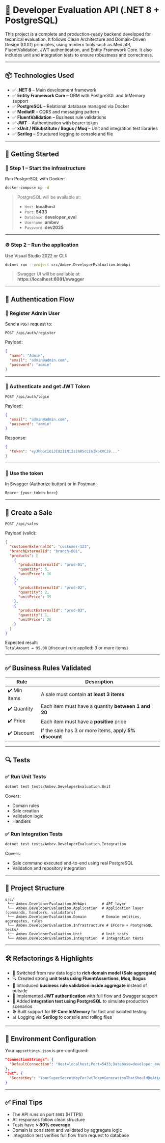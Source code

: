 
# 💼 Developer Evaluation API (.NET 8 + PostgreSQL)

This project is a complete and production-ready backend developed for technical evaluation. It follows Clean Architecture and Domain-Driven Design (DDD) principles, using modern tools such as MediatR, FluentValidation, JWT authentication, and Entity Framework Core. It also includes unit and integration tests to ensure robustness and correctness.

---

## 📦 Technologies Used

- ✅ **.NET 8** – Main development framework
- ✅ **Entity Framework Core** – ORM with PostgreSQL and InMemory support
- ✅ **PostgreSQL** – Relational database managed via Docker
- ✅ **MediatR** – CQRS and messaging pattern
- ✅ **FluentValidation** – Business rule validations
- ✅ **JWT** – Authentication with bearer token
- ✅ **xUnit / NSubstitute / Bogus / Moq** – Unit and integration test libraries
- ✅ **Serilog** – Structured logging to console and file

---

## 🚀 Getting Started

### 🐳 Step 1 – Start the infrastructure

Run PostgreSQL with Docker:

```bash
docker-compose up -d
```

> PostgreSQL will be available at:
>
> - `Host`: **localhost**
> - `Port`: **5433**
> - `Database`: **developer_eval**
> - `Username`: **ambev**
> - `Password`: **dev2025**

---

### ⚙️ Step 2 – Run the application

Use Visual Studio 2022 or CLI:

```bash
dotnet run --project src/Ambev.DeveloperEvaluation.WebApi
```

> Swagger UI will be available at:  
> **https://localhost:8081/swagger**

---

## 🔐 Authentication Flow

### 👤 Register Admin User

Send a `POST` request to:

```
POST /api/auth/register
```

Payload:

```json
{
  "name": "Admin",
  "email": "admin@admin.com",
  "password": "admin"
}
```

---

### 🔑 Authenticate and get JWT Token

```
POST /api/auth/login
```

Payload:

```json
{
  "email": "admin@admin.com",
  "password": "admin"
}
```

Response:

```json
{
  "token": "eyJhbGciOiJIUzI1NiIsInR5cCI6IkpXVCJ9..."
}
```

---

### 📎 Use the token

In Swagger (Authorize button) or in Postman:

```
Bearer {your-token-here}
```

---

## 🧾 Create a Sale

```
POST /api/sales
```

Payload (valid):

```json
{
  "customerExternalId": "customer-123",
  "branchExternalId": "branch-001",
  "products": [
    {
      "productExternalId": "prod-01",
      "quantity": 5,
      "unitPrice": 10
    },
    {
      "productExternalId": "prod-02",
      "quantity": 2,
      "unitPrice": 15
    },
    {
      "productExternalId": "prod-03",
      "quantity": 1,
      "unitPrice": 20
    }
  ]
}
```

Expected result:  
`TotalAmount = 95.00` (discount rule applied: 3 or more items)

---

## ✅ Business Rules Validated

| Rule | Description |
|------|-------------|
| ✔️ Min Items | A sale must contain **at least 3 items** |
| ✔️ Quantity | Each item must have a quantity **between 1 and 20** |
| ✔️ Price | Each item must have a **positive** price |
| ✔️ Discount | If the sale has 3 or more items, apply **5% discount** |

---

## 🔍 Tests

### ✅ Run Unit Tests

```bash
dotnet test tests/Ambev.DeveloperEvaluation.Unit
```

Covers:

- Domain rules
- Sale creation
- Validation logic
- Handlers

### ✅ Run Integration Tests

```bash
dotnet test tests/Ambev.DeveloperEvaluation.Integration
```

Covers:

- Sale command executed end-to-end using real PostgreSQL
- Validation and repository integration

---

## 📂 Project Structure

```
src/
 └── Ambev.DeveloperEvaluation.WebApi       # API layer
 └── Ambev.DeveloperEvaluation.Application  # Application layer (commands, handlers, validators)
 └── Ambev.DeveloperEvaluation.Domain       # Domain entities, aggregates, rules
 └── Ambev.DeveloperEvaluation.Infrastructure # EFCore + PostgreSQL
tests/
 └── Ambev.DeveloperEvaluation.Unit         # Unit tests
 └── Ambev.DeveloperEvaluation.Integration  # Integration tests
```

---

## 🛠️ Refactorings & Highlights

- 🔁 Switched from raw data logic to **rich domain model (Sale aggregate)**
- 🔍 Created strong **unit tests using FluentAssertions, Moq, Bogus**
- 🔄 Introduced **business rule validation inside aggregate** instead of outside
- 🔐 Implemented **JWT authentication** with full flow and Swagger support
- 🧪 Added **integration test using PostgreSQL** to simulate production scenarios
- ⚙️ Built support for **EF Core InMemory** for fast and isolated testing
- 📊 Logging via **Serilog** to console and rolling files

---

## 📑 Environment Configuration

Your `appsettings.json` is pre-configured:

```json
"ConnectionStrings": {
  "DefaultConnection": "Host=localhost;Port=5433;Database=developer_eval;Username=ambev;Password=dev2025"
},
"Jwt": {
  "SecretKey": "YourSuperSecretKeyForJwtTokenGenerationThatShouldBeAtLeast32BytesLong"
}
```

---

## ✅ Final Tips

- The API runs on port `8081` (HTTPS)
- All responses follow clean structure
- Tests have **> 80% coverage**
- Domain is consistent and validated by aggregate logic
- Integration test verifies full flow from request to database

 
